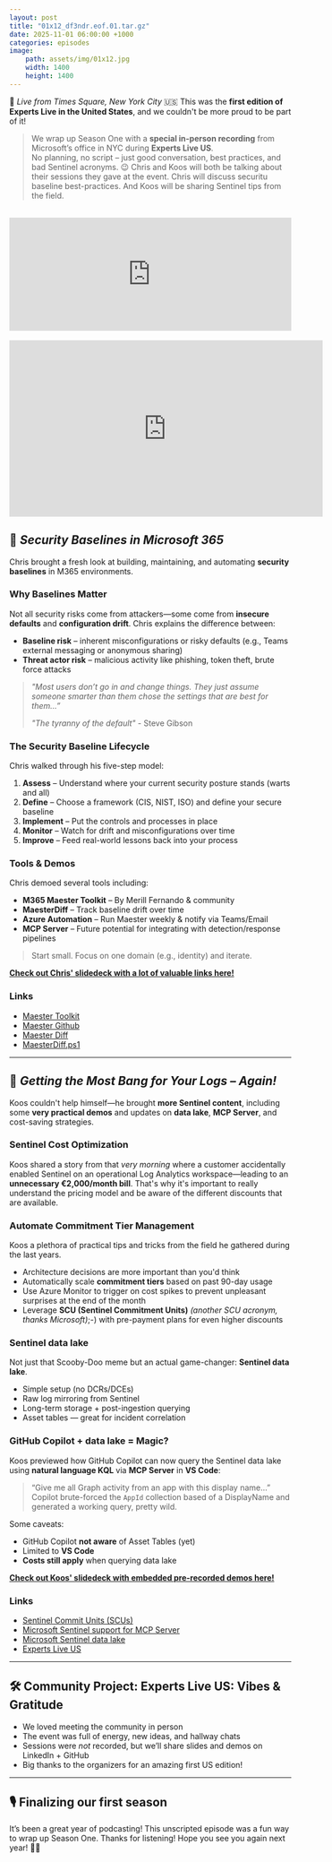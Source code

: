 ```yaml
---
layout: post
title: "01x12_df3ndr.eof.01.tar.gz"
date: 2025-11-01 06:00:00 +1000
categories: episodes
image:
    path: assets/img/01x12.jpg
    width: 1400
    height: 1400
---
```


📍 *Live from Times Square, New York City* 🇺🇸
This was the **first edition of Experts Live in the United States**, and we couldn't be more proud to be part of it!

> We wrap up Season One with a **special in-person recording** from Microsoft’s office in NYC during **Experts Live US**.  
> No planning, no script – just good conversation, best practices, and bad Sentinel acronyms. 😉
> Chris and Koos will both be talking about their sessions they gave at the event. Chris will discuss securitu baseline best-practices. And Koos will be sharing Sentinel tips from the field.

<br>
<iframe src="https://player.rss.com/df3ndr/2300167?theme=dark&v=2" width="100%" height="202px" title="01x12_df3ndr.eof.01.tar.gz" frameBorder="0" allow="accelerometer; autoplay; clipboard-write; encrypted-media; gyroscope; picture-in-picture" allowfullscreen scrolling="no"><a href="https://rss.com/podcasts/df3ndr/2300167">01x12_df3ndr.eof.01.tar.gz | RSS.com</a></iframe>
<br>
<br>
<iframe width="560" height="315" src="https://www.youtube.com/embed/yMpBHHkWaxA?si=8IFaDuVBH0m1GjAC" title="YouTube video player" frameborder="0" allow="accelerometer; autoplay; clipboard-write; encrypted-media; gyroscope; picture-in-picture; web-share" referrerpolicy="strict-origin-when-cross-origin" allowfullscreen></iframe>

## 🔐 *Security Baselines in Microsoft 365*

Chris brought a fresh look at building, maintaining, and automating **security baselines** in M365 environments.

### Why Baselines Matter

Not all security risks come from attackers—some come from **insecure defaults** and **configuration drift**. Chris explains the difference between:

* **Baseline risk** – inherent misconfigurations or risky defaults (e.g., Teams external messaging or anonymous sharing)
* **Threat actor risk** – malicious activity like phishing, token theft, brute force attacks

> *"Most users don’t go in and change things. They just assume someone smarter than them chose the settings that are best for them...”*
>
> *"The tyranny of the default"* - Steve Gibson

### The Security Baseline Lifecycle

Chris walked through his five-step model:

1. **Assess** – Understand where your current security posture stands (warts and all)
2. **Define** – Choose a framework (CIS, NIST, ISO) and define your secure baseline
3. **Implement** – Put the controls and processes in place
4. **Monitor** – Watch for drift and misconfigurations over time
5. **Improve** – Feed real-world lessons back into your process

### Tools & Demos

Chris demoed several tools including:

* **M365 Maester Toolkit** – By Merill Fernando & community
* **MaesterDiff** – Track baseline drift over time
* **Azure Automation** – Run Maester weekly & notify via Teams/Email
* **MCP Server** – Future potential for integrating with detection/response pipelines

> Start small. Focus on one domain (e.g., identity) and iterate.

**[Check out Chris' slidedeck with a lot of valuable links here!](https://github.com/everday-df3ndr/df3ndr.github.io/blob/main/media/01x12-chris-slidedeck-expertsliveUS.pdf)**

### Links

* [Maester Toolkit](https://maester.dev)
* [Maester Github](https://github.com/maester365/maester)
* [Maester Diff](https://rksolutions.nl/maesterdiff-because-comparing-maesters-just-got-twice-as-fun/)
* [MaesterDiff.ps1](https://www.powershellgallery.com/packages/MaesterDiff/0.0.1)

---

## 🌊 *Getting the Most Bang for Your Logs – Again!*

Koos couldn't help himself—he brought **more Sentinel content**, including some **very practical demos** and updates on **data lake**, **MCP Server**, and cost-saving strategies.

### Sentinel Cost Optimization

Koos shared a story from that *very morning* where a customer accidentally enabled Sentinel on an operational Log Analytics workspace—leading to an **unnecessary €2,000/month bill**. That's why it's important to really understand the pricing model and be aware of the different discounts that are available.

### Automate Commitment Tier Management

Koos a plethora of practical tips and tricks from the field he gathered during the last years.

* Architecture decisions are more important than you'd think
* Automatically scale **commitment tiers** based on past 90-day usage
* Use Azure Monitor to trigger on cost spikes to prevent unpleasant surprises at the end of the month
* Leverage **SCU (Sentinel Commitment Units)** *(another SCU acronym, thanks Microsoft)*;-) with pre-payment plans for even higher discounts

### Sentinel data lake

Not just that Scooby-Doo meme but an actual game-changer: **Sentinel data lake**.

* Simple setup (no DCRs/DCEs)
* Raw log mirroring from Sentinel
* Long-term storage + post-ingestion querying
* Asset tables — great for incident correlation

### GitHub Copilot + data lake = Magic?

Koos previewed how GitHub Copilot can now query the Sentinel data lake using **natural language KQL** via **MCP Server** in **VS Code**:

> “Give me all Graph activity from an app with this display name…”  
> Copilot brute-forced the `AppId` collection based of a DisplayName and generated a working query, pretty wild.

Some caveats:

* GitHub Copilot **not aware** of Asset Tables (yet)
* Limited to **VS Code**
* **Costs still apply** when querying data lake

**[Check out Koos' slidedeck with embedded pre-recorded demos here!](https://github.com/TheCloudScout/expertsliveUS)**

### Links

* [Sentinel Commit Units (SCUs)](https://learn.microsoft.com/en-us/azure/sentinel/billing-pre-purchase-plan)
* [Microsoft Sentinel support for MCP Server](https://learn.microsoft.com/en-us/azure/sentinel/datalake/sentinel-mcp-overview)
* [Microsoft Sentinel data lake](https://learn.microsoft.com/en-us/azure/sentinel/datalake/sentinel-lake-overview)
* [Experts Live US](https://www.expertslive.us)

---

## 🛠️ Community Project: Experts Live US: Vibes & Gratitude

* We loved meeting the community in person  
* The event was full of energy, new ideas, and hallway chats  
* Sessions were *not* recorded, but we’ll share slides and demos on LinkedIn + GitHub  
* Big thanks to the organizers for an amazing first US edition!

---

## 🎙️ Finalizing our first season

It’s been a great year of podcasting! This unscripted episode was a fun way to wrap up Season One. Thanks for listening! Hope you see you again next year! 👋🏻
